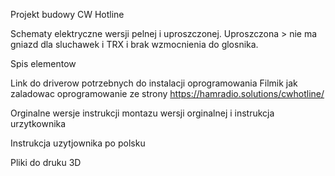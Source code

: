 Projekt budowy CW Hotline

Schematy elektryczne wersji pelnej i uproszczonej.
Uproszczona >  nie ma gniazd dla sluchawek i TRX i brak wzmocnienia do glosnika.

Spis elementow

Link do driverow potrzebnych do instalacji oprogramowania
Filmik jak zaladowac oprogramowanie ze strony 
https://hamradio.solutions/cwhotline/

Orginalne wersje instrukcji montazu wersji orginalnej i instrukcja urzytkownika

Instrukcja uzytjownika po polsku

Pliki do druku 3D
